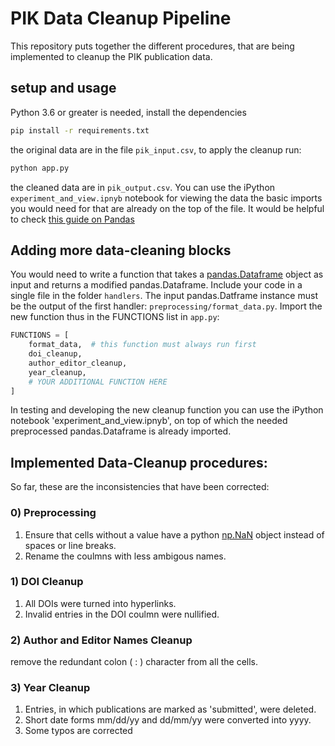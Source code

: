 # PIK Data Cleanup Pipeline

This repository puts together the different procedures, that are being implemented to cleanup the PIK publication data.

## setup and usage

Python 3.6 or greater is needed, install the dependencies
```bash
pip install -r requirements.txt
```
the original data are in the file `pik_input.csv`, to apply the cleanup run:
```bash
python app.py
```
the cleaned data are in `pik_output.csv`. You can use the iPython `experiment_and_view.ipnyb` notebook for viewing the data the basic imports you would need for that are already on the top of the file. It would be helpful to check [this guide on Pandas](https://pandas.pydata.org/pandas-docs/stable/getting_started/10min.html)

## Adding more data-cleaning blocks

You would need to write a function that takes a [pandas.Dataframe](https://pandas.pydata.org/pandas-docs/stable/reference/api/pandas.DataFrame.html) object as input and returns a modified pandas.Dataframe. Include your code in a single file in the folder `handlers`. The input pandas.Datframe instance must be the output of the first handler: `preprocessing/format_data.py`. Import the new function thus in the FUNCTIONS list in `app.py`:

```python
FUNCTIONS = [
    format_data,  # this function must always run first
    doi_cleanup,
    author_editor_cleanup,
    year_cleanup,
    # YOUR ADDITIONAL FUNCTION HERE
]
```

In testing and developing the new cleanup function you can use the iPython notebook 'experiment_and_view.ipnyb', on top of which the needed preprocessed pandas.Dataframe is already imported.

## Implemented Data-Cleanup procedures:

So far, these are the inconsistencies that have been corrected:

### 0) Preprocessing

1. Ensure that cells without a value have a python [np.NaN](https://docs.scipy.org/doc/numpy-1.13.0/user/misc.html) object instead of spaces or line breaks.
2. Rename the coulmns with less ambigous names.

### 1) DOI Cleanup

1. All DOIs were turned into hyperlinks.
2. Invalid entries in the DOI coulmn were nullified.

### 2) Author and Editor Names Cleanup

remove the redundant colon ( : ) character from all the cells.

### 3) Year Cleanup
1. Entries, in which publications are marked as 'submitted', were deleted.
2. Short date forms mm/dd/yy and dd/mm/yy were converted into yyyy.
3. Some typos are corrected
